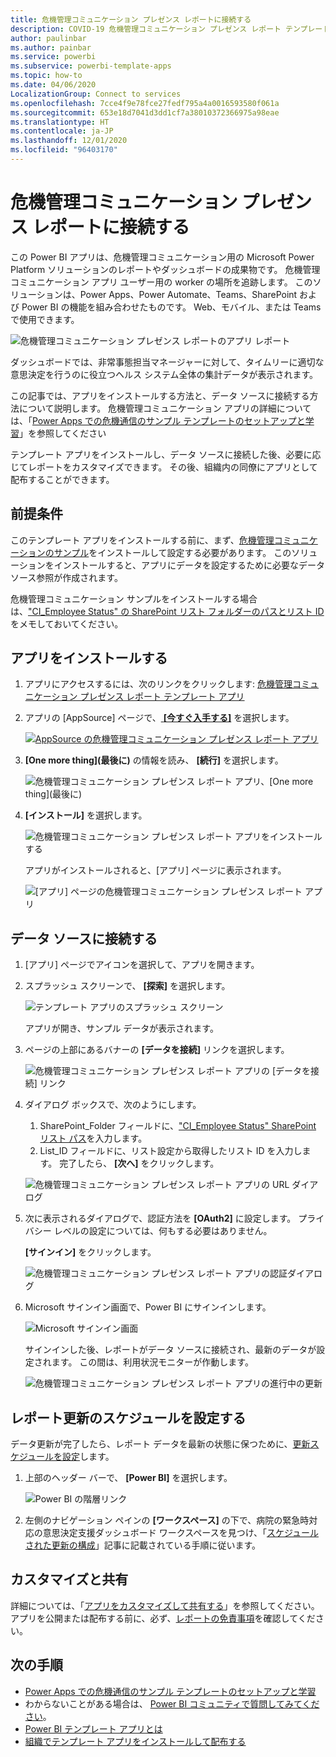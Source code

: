 ```yaml
---
title: 危機管理コミュニケーション プレゼンス レポートに接続する
description: COVID-19 危機管理コミュニケーション プレゼンス レポート テンプレート アプリを取得してインストールする方法、およびデータに接続する方法
author: paulinbar
ms.author: painbar
ms.service: powerbi
ms.subservice: powerbi-template-apps
ms.topic: how-to
ms.date: 04/06/2020
LocalizationGroup: Connect to services
ms.openlocfilehash: 7cce4f9e78fce27fedf795a4a0016593580f061a
ms.sourcegitcommit: 653e18d7041d3dd1cf7a38010372366975a98eae
ms.translationtype: HT
ms.contentlocale: ja-JP
ms.lasthandoff: 12/01/2020
ms.locfileid: "96403170"
---
```

# <a name="connect-to-the-crisis-communication-presence-report"></a>危機管理コミュニケーション プレゼンス レポートに接続する

この Power BI アプリは、危機管理コミュニケーション用の Microsoft Power Platform ソリューションのレポートやダッシュボードの成果物です。 危機管理コミュニケーション アプリ ユーザー用の worker の場所を追跡します。 このソリューションは、Power Apps、Power Automate、Teams、SharePoint および Power BI の機能を組み合わせたものです。 Web、モバイル、または Teams で使用できます。

![危機管理コミュニケーション プレゼンス レポートのアプリ レポート](media/service-connect-to-crisis-communication-presence-report/service-crisis-communication-presence-report.png)

ダッシュボードでは、非常事態担当マネージャーに対して、タイムリーに適切な意思決定を行うのに役立つヘルス システム全体の集計データが表示されます。

この記事では、アプリをインストールする方法と、データ ソースに接続する方法について説明します。 危機管理コミュニケーション アプリの詳細については、「[Power Apps での危機通信のサンプル テンプレートのセットアップと学習](/powerapps/maker/canvas-apps/sample-crisis-communication-app)」を参照してください

テンプレート アプリをインストールし、データ ソースに接続した後、必要に応じてレポートをカスタマイズできます。 その後、組織内の同僚にアプリとして配布することができます。

## <a name="prerequisites"></a>前提条件

このテンプレート アプリをインストールする前に、まず、[危機管理コミュニケーションのサンプル](/powerapps/maker/canvas-apps/sample-crisis-communication-app)をインストールして設定する必要があります。 このソリューションをインストールすると、アプリにデータを設定するために必要なデータソース参照が作成されます。

危機管理コミュニケーション サンプルをインストールする場合は、["CI_Employee Status" の SharePoint リスト フォルダーのパスとリスト ID](/powerapps/maker/canvas-apps/sample-crisis-communication-app#monitor-office-absences-with-power-bi) をメモしておいてください。

## <a name="install-the-app"></a>アプリをインストールする

1. アプリにアクセスするには、次のリンクをクリックします: [危機管理コミュニケーション プレゼンス レポート テンプレート アプリ](https://appsource.microsoft.com/en-us/product/power-bi/pbi-contentpacks.crisiscomms)

1. アプリの [AppSource] ページで、[ **[今すぐ入手する]**](https://appsource.microsoft.com/en-us/product/power-bi/pbi-contentpacks.crisiscomms) を選択します。

    [![AppSource の危機管理コミュニケーション プレゼンス レポート アプリ](media/service-connect-to-crisis-communication-presence-report/service-crisis-communication-presence-report-app-appsource-get-it-now.png)](https://appsource.microsoft.com/en-us/product/power-bi/pbi-contentpacks.crisiscomms)

1. **[One more thing]\(最後に\)** の情報を読み、 **[続行]** を選択します。

    ![危機管理コミュニケーション プレゼンス レポート アプリ、[One more thing]\(最後に\)](media/service-connect-to-crisis-communication-presence-report/service-crisis-communication-presence-report-1-more-thing.png)

1. **[インストール]** を選択します。 

    ![危機管理コミュニケーション プレゼンス レポート アプリをインストールする](media/service-connect-to-crisis-communication-presence-report/service-crisis-communication-presence-report-select-install.png)

    アプリがインストールされると、[アプリ] ページに表示されます。

   ![[アプリ] ページの危機管理コミュニケーション プレゼンス レポート アプリ](media/service-connect-to-crisis-communication-presence-report/service-crisis-communication-presence-report-app-apps-page-icon.png)

## <a name="connect-to-data-sources"></a>データ ソースに接続する

1. [アプリ] ページでアイコンを選択して、アプリを開きます。

1. スプラッシュ スクリーンで、 **[探索]** を選択します。

   ![テンプレート アプリのスプラッシュ スクリーン](media/service-connect-to-crisis-communication-presence-report/service-crisis-communication-presence-report-app-splash-screen.png)

   アプリが開き、サンプル データが表示されます。

1. ページの上部にあるバナーの **[データを接続]** リンクを選択します。

   ![危機管理コミュニケーション プレゼンス レポート アプリの [データを接続] リンク](media/service-connect-to-crisis-communication-presence-report/service-crisis-communication-presence-report-app-connect-data.png)

1. ダイアログ ボックスで、次のようにします。
   1. SharePoint_Folder フィールドに、["CI_Employee Status" SharePoint リスト パス](/powerapps/maker/canvas-apps/sample-crisis-communication-app#monitor-office-absences-with-power-bi)を入力します。
   1. List_ID フィールドに、リスト設定から取得したリスト ID を入力します。 完了したら、 **[次へ]** をクリックします。

   ![危機管理コミュニケーション プレゼンス レポート アプリの URL ダイアログ](media/service-connect-to-crisis-communication-presence-report/service-crisis-communication-presence-report-app-url-dialog.png)

1. 次に表示されるダイアログで、認証方法を **[OAuth2]** に設定します。 プライバシー レベルの設定については、何もする必要はありません。

   **[サインイン]** をクリックします。

   ![危機管理コミュニケーション プレゼンス レポート アプリの認証ダイアログ](media/service-connect-to-crisis-communication-presence-report/service-crisis-communication-presence-report-app-authentication-dialog.png)

1. Microsoft サインイン画面で、Power BI にサインインします。

   ![Microsoft サインイン画面](media/service-connect-to-crisis-communication-presence-report/service-crisis-communication-presence-report-app-microsoft-login.png)

   サインインした後、レポートがデータ ソースに接続され、最新のデータが設定されます。 この間は、利用状況モニターが作動します。

   ![危機管理コミュニケーション プレゼンス レポート アプリの進行中の更新](media/service-connect-to-crisis-communication-presence-report/service-crisis-communication-presence-report-app-refresh-monitor.png)

## <a name="schedule-report-refresh"></a>レポート更新のスケジュールを設定する

データ更新が完了したら、レポート データを最新の状態に保つために、[更新スケジュールを設定](../connect-data/refresh-scheduled-refresh.md)します。

1. 上部のヘッダー バーで、 **[Power BI]** を選択します。

   ![Power BI の階層リンク](media/service-connect-to-crisis-communication-presence-report/service-crisis-communication-presence-report-app-powerbi-breadcrumb.png)

1. 左側のナビゲーション ペインの **[ワークスペース]** の下で、病院の緊急時対応の意思決定支援ダッシュボード ワークスペースを見つけ、「[スケジュールされた更新の構成](../connect-data/refresh-scheduled-refresh.md)」記事に記載されている手順に従います。

## <a name="customize-and-share"></a>カスタマイズと共有

詳細については、「[アプリをカスタマイズして共有する](../connect-data/service-template-apps-install-distribute.md#customize-and-share-the-app)」を参照してください。 アプリを公開または配布する前に、必ず、[レポートの免責事項](../create-reports/sample-covid-19-us.md#disclaimers)を確認してください。

## <a name="next-steps"></a>次の手順
* [Power Apps での危機通信のサンプル テンプレートのセットアップと学習](/powerapps/maker/canvas-apps/sample-crisis-communication-app)
* わからないことがある場合は、 [Power BI コミュニティで質問してみてください](https://community.powerbi.com/)。
* [Power BI テンプレート アプリとは](../connect-data/service-template-apps-overview.md)
* [組織でテンプレート アプリをインストールして配布する](../connect-data/service-template-apps-install-distribute.md)